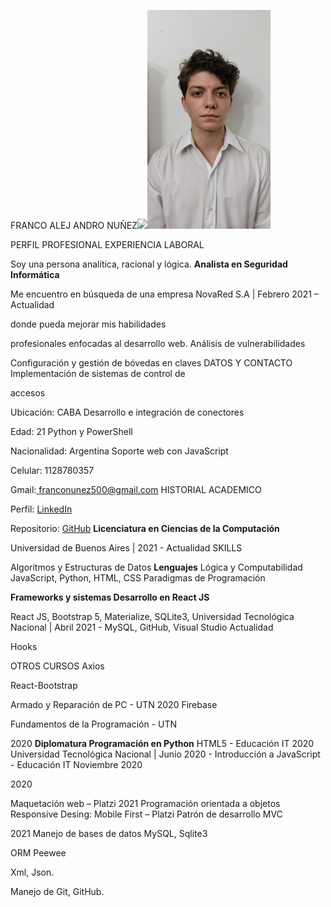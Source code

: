 ﻿FRANCO ALEJ ANDRO NUÑEZ![](Aspose.Words.1b87ca3b-6ffb-4265-b58b-3ac82b23392e.001.png)![](Aspose.Words.1b87ca3b-6ffb-4265-b58b-3ac82b23392e.002.jpeg)

PERFIL PROFESIONAL EXPERIENCIA LABORAL

Soy una persona analítica, racional y lógica. **Analista en Seguridad Informática** 

Me encuentro en búsqueda de una empresa NovaRed S.A | Febrero 2021 – Actualidad

donde pueda mejorar mis habilidades

profesionales enfocadas al desarrollo web. Análisis de vulnerabilidades

Configuración y gestión de bóvedas en claves DATOS Y CONTACTO Implementación de sistemas de control de

accesos

Ubicación: CABA Desarrollo e integración de conectores

Edad: 21 Python y PowerShell

Nacionalidad: Argentina Soporte web con JavaScript

Celular: 1128780357

Gmail:[ franconunez500@gmail.com](https://www.linkedin.com/in/franco954/) HISTORIAL ACADEMICO

Perfil: [LinkedIn](https://www.linkedin.com/in/franco954/)

Repositorio: [GitHub](https://github.com/franco954?tab=repositories) **Licenciatura en Ciencias de la Computación**

Universidad de Buenos Aires | 2021 - Actualidad SKILLS

Algoritmos y Estructuras de Datos **Lenguajes** Lógica y Computabilidad JavaScript, Python, HTML, CSS Paradigmas de Programación

**Frameworks y sistemas Desarrollo en React JS**

React JS, Bootstrap 5, Materialize, SQLite3, Universidad Tecnológica Nacional | Abril 2021 - MySQL, GitHub, Visual Studio Actualidad

Hooks

OTROS CURSOS Axios

React-Bootstrap

Armado y Reparación de PC - UTN 2020 Firebase

Fundamentos de la Programación - UTN

2020 **Diplomatura Programación en Python** HTML5 - Educación IT 2020 Universidad Tecnológica Nacional | Junio 2020 - Introducción a JavaScript - Educación IT Noviembre 2020

2020

Maquetación web – Platzi 2021 Programación orientada a objetos Responsive Desing: Mobile First – Platzi Patrón de desarrollo MVC

2021 Manejo de bases de datos MySQL, Sqlite3

ORM Peewee

Xml, Json.

Manejo de Git, GitHub.
